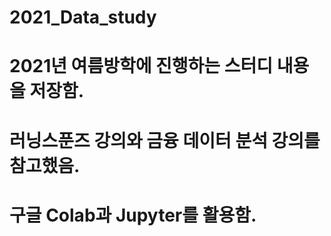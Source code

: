 # 2021_Data_study
# 2021년 여름방학에 진행하는 스터디 내용을 저장함.
# 러닝스푼즈 강의와 금융 데이터 분석 강의를 참고했음.
# 구글 Colab과 Jupyter를 활용함.
